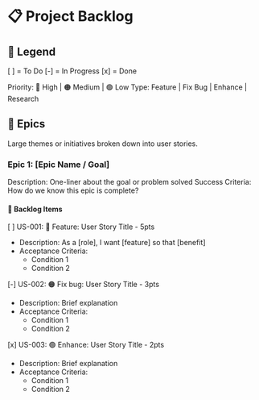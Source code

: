 # 📋 Project Backlog
## 🔖 Legend
[ ] = To Do
[-] = In Progress
[x] = Done

Priority: 🔴 High | 🟠 Medium | 🟢 Low
Type: Feature | Fix Bug | Enhance | Research

## 🚀 Epics
Large themes or initiatives broken down into user stories.

### Epic 1: [Epic Name / Goal]
Description: One-liner about the goal or problem solved
Success Criteria: How do we know this epic is complete?

#### 📌 Backlog Items
[ ] US-001: 🔴 Feature: User Story Title - 5pts
- Description: As a [role], I want [feature] so that [benefit]
- Acceptance Criteria:
    - Condition 1
    - Condition 2

[-] US-002: 🟠 Fix bug: User Story Title - 3pts
- Description: Brief explanation
- Acceptance Criteria:
    - Condition 1
    - Condition 2

[x] US-003: 🟢 Enhance: User Story Title - 2pts
- Description: Brief explanation
- Acceptance Criteria:
    - Condition 1
    - Condition 2
